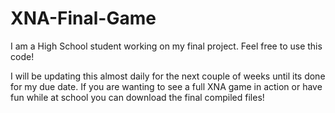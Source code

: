 XNA-Final-Game
==============

I am a High School student working on my final project. Feel free to use this code! 

I will be updating this almost daily for the next couple of weeks until its done for my due date. If you are wanting to see a full XNA game in action or have fun while at school you can download the final compiled files! 
